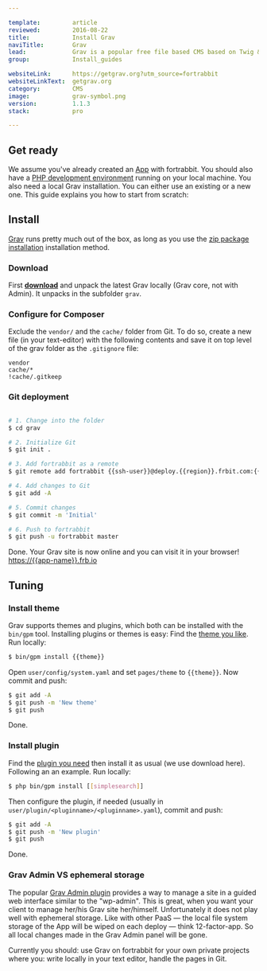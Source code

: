 ```yaml
---

template:         article
reviewed:         2016-08-22
title:            Install Grav
naviTitle:        Grav
lead:             Grav is a popular free file based CMS based on Twig & Markdown. Learn here how to install and tune Grav on fortrabbit.
group:            Install_guides

websiteLink:      https://getgrav.org?utm_source=fortrabbit
websiteLinkText:  getgrav.org
category:         CMS
image:            grav-symbol.png
version:          1.1.3
stack:            pro

---
```


## Get ready

We assume you've already created an [App](app) with fortrabbit. You should also have a [PHP development environment](/local-development) running on your local machine. You also need a local Grav installation. You can either use an existing or a new one. This guide explains you how to start from scratch:



## Install

[Grav](http://getgrav.org) runs pretty much out of the box, as long as you use the [zip package installation](http://learn.getgrav.org/basics/installation#option-1-install-from-zip-package) installation method. 

### Download

First **[download](http://getgrav.org/downloads)** and unpack the latest Grav locally (Grav core, not with Admin). It unpacks in the subfolder `grav`.


### Configure for Composer

Exclude the `vendor/` and the `cache/` folder from Git. To do so, create a  new file (in your text-editor) with the following contents and save it on top level of the grav folder as the `.gitignore` file:

```
vendor
cache/*
!cache/.gitkeep
```

### Git deployment

```bash

# 1. Change into the folder
$ cd grav

# 2. Initialize Git
$ git init .

# 3. Add fortrabbit as a remote
$ git remote add fortrabbit {{ssh-user}}@deploy.{{region}}.frbit.com:{{app-name}}.git

# 4. Add changes to Git
$ git add -A

# 5. Commit changes
$ git commit -m 'Initial'

# 6. Push to fortrabbit
$ git push -u fortrabbit master
```

Done. Your Grav site is now online and you can visit it in your browser!  
[https://{{app-name}}.frb.io](https://{{app-name}}.frb.io)

## Tuning

### Install theme

Grav supports themes and plugins, which both can be installed with the `bin/gpm` tool. Installing plugins or themes is easy: Find the [theme you like](http://getgrav.org/downloads/themes). Run locally:

```bash
$ bin/gpm install {{theme}}
```

Open `user/config/system.yaml` and set `pages/theme` to `{{theme}}`. Now commit and push:

```bash
$ git add -A
$ git push -m 'New theme'
$ git push
```

Done.

### Install plugin

Find the [plugin you need](http://getgrav.org/downloads/plugins) then install it as usual (we use download here). Following an an example. Run locally:

```bash
$ php bin/gpm install [[simplesearch]]
```

Then configure the plugin, if needed (usually in `user/plugin/<pluginname>/<pluginname>.yaml`), commit and push:

```bash
$ git add -A
$ git push -m 'New plugin'
$ git push
```

Done.


### Grav Admin VS ephemeral storage

The popular [Grav Admin plugin](https://learn.getgrav.org/admin-panel/introduction) provides a way to manage a site in a guided web interface similar to the "wp-admin". This is great, when you want your client to manage her/his Grav site her/himself. Unfortunately it does not play well with ephemeral storage. Like with other PaaS — the local file system storage of the App will be wiped on each deploy — think 12-factor-app. So all local changes made in the Grav Admin panel will be gone.

Currently you should: use Grav on fortrabbit for your own private projects where you: write locally in your text editor, handle the pages in Git.
